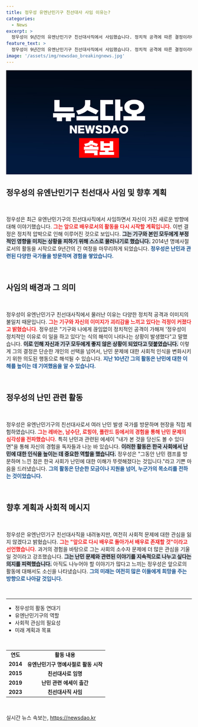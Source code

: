 ```yaml
---
title: 정우성 유엔난민기구 친선대사 사임 이유는?
categories:
  - News
excerpt: >
  정우성이 9년간의 유엔난민기구 친선대사직에서 사임했습니다. 정치적 공격에 따른 결정이라며 배우로 돌아갈 것을 다짐한 그, 앞으로의 활동이 더욱 기대됩니다!
feature_text: >
  정우성이 9년간의 유엔난민기구 친선대사직에서 사임했습니다. 정치적 공격에 따른 결정이라며 배우로 돌아갈 것을 다짐한 그, 앞으로의 활동이 더욱 기대됩니다!
image: '/assets/img/newsdao_breakingnews.jpg'
---
```


<p><img src="/assets/img/newsdao_breakingnews.jpg" alt="ontimetimes 속보" /></p>

<h2 data-ke-size="size26">정우성의 유엔난민기구 친선대사 사임 및 향후 계획</h2>

<p data-ke-size="size16">&nbsp;</p>

<p>정우성은 최근 유엔난민기구의 친선대사직에서 사임하면서 자신이 가진 새로운 방향에 대해 이야기했습니다. <b><span style="color: #ee2323;">그는 앞으로 배우로서의 활동을 다시 시작할 계획입니다.</span></b> 이번 결정은 정치적 압박으로 인해 이루어진 것으로 보입니다. <b><span style="background-color: #21538527;">그는 기구와 본인 모두에게 부정적인 영향을 미치는 상황을 피하기 위해 스스로 물러나기로 했습니다.</span></b> 2014년 명예사절로서의 활동을 시작으로 9년간의 긴 여정을 마무리하게 되었습니다. <b><span style="color: #1a5490;">정우성은 난민과 관련된 다양한 국가들을 방문하며 경험을 쌓았습니다.</span></b> </p>

<p data-ke-size="size16">&nbsp;</p>

<h2 data-ke-size="size26">사임의 배경과 그 의미</h2>

<p data-ke-size="size16">&nbsp;</p>

<p>정우성이 유엔난민기구 친선대사직에서 물러난 이유는 다양한 정치적 공격과 이미지의 불일치 때문입니다. <b><span style="color: #ee2323;">그는 기구와 자신의 이미지가 괴리감을 느끼고 있다는 걱정이 커졌다고 밝혔습니다.</span></b> 정우성은 "기구와 나에게 끊임없이 정치적인 공격이 가해져 '정우성이 정치적인 이유로 이 일을 하고 있다'는 식의 해석이 나타나는 상황이 발생했다"고 말했습니다. <b><span style="background-color: #21538527;">이로 인해 자신과 기구 모두에게 좋지 않은 상황이 되었다고 덧붙였습니다.</span></b> 이렇게 그의 결정은 단순한 개인의 선택을 넘어서, 난민 문제에 대한 사회적 인식을 변화시키기 위한 의도된 행동으로 해석될 수 있습니다. <b><span style="color: #1a5490;">지난 10년간 그의 활동은 난민에 대한 이해를 높이는 데 기여했음을 알 수 있습니다.</span></b></p>

<p data-ke-size="size16">&nbsp;</p>

<h2 data-ke-size="size26">정우성의 난민 관련 활동</h2>

<p data-ke-size="size16">&nbsp;</p>

<p>정우성은 유엔난민기구의 친선대사로서 여러 난민 발생 국가를 방문하며 현장을 직접 체험하였습니다. <b><span style="color: #ee2323;">그는 레바논, 남수단, 로힝야, 폴란드 등에서의 경험을 통해 난민 문제의 심각성을 전파했습니다.</span></b> 특히 난민과 관련된 에세이 "내가 본 것을 당신도 볼 수 있다면"을 통해 자신의 경험을 독자들과 나눈 바 있습니다. <b><span style="background-color: #21538527;">이러한 활동은 한국 사회에서 난민에 대한 인식을 높이는 데 중요한 역할을 했습니다.</span></b> 정우성은 "그동안 난민 캠프를 방문하며 느낀 점은 한국 사회가 난민에 대한 이해가 뚜렷해졌다는 것입니다."라고 기쁜 마음을 드러냈습니다. <b><span style="color: #1a5490;">그의 활동은 단순한 모금이나 지원을 넘어, 누군가의 목소리를 전하는 것이었습니다.</span></b></p>

<p data-ke-size="size16">&nbsp;</p>

<h2 data-ke-size="size26">향후 계획과 사회적 메시지</h2>

<p data-ke-size="size16">&nbsp;</p>

<p>정우성은 유엔난민기구 친선대사직을 내려놓지만, 여전히 사회적 문제에 대한 관심을 잃지 않겠다고 밝혔습니다. <b><span style="color: #ee2323;">그는 "앞으로 다시 배우로 돌아가서 배우로 존재할 것"이라고 선언했습니다.</span></b> 과거의 경험을 바탕으로 그는 사회의 소수자 문제에 더 많은 관심을 기울일 것이라고 강조했습니다. <b><span style="background-color: #21538527;">그는 난민 문제와 관련된 이야기를 지속적으로 나누고 싶다는 의지를 피력했습니다.</span></b> 아직도 나누어야 할 이야기가 많다고 느끼는 정우성은 앞으로의 활동에 대해서도 소신을 나타냈습니다. <b><span style="color: #1a5490;">그의 미래는 여전히 많은 이들에게 희망을 주는 방향으로 나아갈 것입니다.</span></b></p>

<p data-ke-size="size16">&nbsp;</p>

<hr>

<ul>
  <li>정우성의 활동 연대기</li>
  <li>유엔난민기구의 역할</li>
  <li>사회적 관심의 필요성</li>
  <li>미래 계획과 목표</li>
</ul>

<p data-ke-size="size16">&nbsp;</p>

<table style="width: 100%;">
  <tr>
    <td style="text-align: center; height: 17px;"><b>연도</b></td>
    <td style="text-align: center; height: 17px;"><b>활동 내용</b></td>
  </tr>
  <tr>
    <td style="text-align: center; height: 17px;"><b>2014</b></td>
    <td style="text-align: center; height: 17px;"><b>유엔난민기구 명예사절로 활동 시작</b></td>
  </tr>
  <tr>
    <td style="text-align: center; height: 17px;"><b>2015</b></td>
    <td style="text-align: center; height: 17px;"><b>친선대사로 임명</b></td>
  </tr>
  <tr>
    <td style="text-align: center; height: 17px;"><b>2019</b></td>
    <td style="text-align: center; height: 17px;"><b>난민 관련 에세이 출간</b></td>
  </tr>
  <tr>
    <td style="text-align: center; height: 17px;"><b>2023</b></td>
    <td style="text-align: center; height: 17px;"><b>친선대사직 사임</b></td>
  </tr>
</table>

<p data-ke-size="size16">&nbsp;</p>
실시간 뉴스 속보는, <a href="https://newsdao.kr" rel="dofollow">https://newsdao.kr</a>


